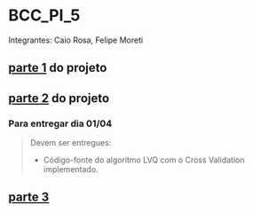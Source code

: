# BCC_PI_5
Integrantes: Caio Rosa, Felipe Moreti

## [parte 1](https://github.com/femoreti/BCC_PI_5/tree/master/Entrega%201) do projeto

## [parte 2](https://github.com/femoreti/BCC_PI_5/tree/master/Entrega%202) do projeto

### Para entregar dia 01/04
> Devem ser entregues:
>
> - Código-fonte do algoritmo LVQ com o Cross Validation implementado.

## [parte 3](https://docs.google.com/document/u/1/d/1TiNI9U3-oFYvIiOzYUoI9l9zlxYeXS8x3HObV_HeymE/edit?usp=sharing)
